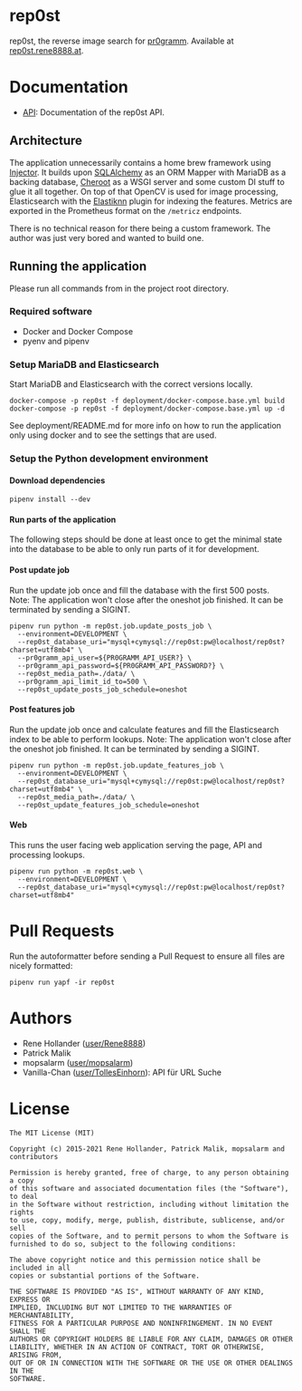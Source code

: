 rep0st
======
rep0st, the reverse image search for [pr0gramm](https://pr0gramm.com). Available at [rep0st.rene8888.at](https://rep0st.rene8888.at/).

# Documentation
* [API](docs/api): Documentation of the rep0st API.

## Architecture
The application unnecessarily contains a home brew framework using [Injector](https://injector.readthedocs.io/en/latest/).
It builds upon [SQLAlchemy](https://www.sqlalchemy.org/) as an ORM Mapper with MariaDB as a backing database,
[Cheroot](https://pypi.org/project/cheroot/) as a WSGI server and some custom DI stuff to glue it all together. On top
of that OpenCV is used for image processing, Elasticsearch with the [Elastiknn](https://github.com/alexklibisz/elastiknn)
plugin for indexing the features. Metrics are exported in the Prometheus format on the `/metricz` endpoints.

There is no technical reason for there being a custom framework. The author was just very bored and wanted to build
one.

## Running the application
Please run all commands from in the project root directory.

### Required software
- Docker and Docker Compose
- pyenv and pipenv

### Setup MariaDB and Elasticsearch
Start MariaDB and Elasticsearch with the correct versions locally.
```shell
docker-compose -p rep0st -f deployment/docker-compose.base.yml build
docker-compose -p rep0st -f deployment/docker-compose.base.yml up -d
```
See deployment/README.md for more info on how to run the application only
using docker and to see the settings that are used.

### Setup the Python development environment
#### Download dependencies
```shell
pipenv install --dev
```

#### Run parts of the application
The following steps should be done at least once to get the minimal state into the database
to be able to only run parts of it for development.

#### Post update job
Run the update job once and fill the database with the first 500 posts.  
Note: The application won't close after the oneshot job finished. It can
be terminated by sending a SIGINT.
```shell
pipenv run python -m rep0st.job.update_posts_job \
  --environment=DEVELOPMENT \
  --rep0st_database_uri="mysql+cymysql://rep0st:pw@localhost/rep0st?charset=utf8mb4" \
  --pr0gramm_api_user=${PR0GRAMM_API_USER?} \
  --pr0gramm_api_password=${PR0GRAMM_API_PASSWORD?} \
  --rep0st_media_path=./data/ \
  --pr0gramm_api_limit_id_to=500 \
  --rep0st_update_posts_job_schedule=oneshot
```

#### Post features job
Run the update job once and calculate features and fill the Elasticsearch index to be able to
perform lookups.
Note: The application won't close after the oneshot job finished. It can
be terminated by sending a SIGINT.
```shell
pipenv run python -m rep0st.job.update_features_job \
  --environment=DEVELOPMENT \
  --rep0st_database_uri="mysql+cymysql://rep0st:pw@localhost/rep0st?charset=utf8mb4" \
  --rep0st_media_path=./data/ \
  --rep0st_update_features_job_schedule=oneshot
```

#### Web
This runs the user facing web application serving the page, API and processing lookups.
```shell
pipenv run python -m rep0st.web \
  --environment=DEVELOPMENT \
  --rep0st_database_uri="mysql+cymysql://rep0st:pw@localhost/rep0st?charset=utf8mb4"
```

# Pull Requests
Run the autoformatter before sending a Pull Request to ensure all files are nicely formatted:
```shell
pipenv run yapf -ir rep0st
```

# Authors
- Rene Hollander ([user/Rene8888](http://pr0gramm.com/user/Rene8888))
- Patrick Malik
- mopsalarm ([user/mopsalarm](http://pr0gramm.com/user/mopsalarm))
- Vanilla-Chan ([user/TollesEinhorn](https://pr0gramm.com/user/TollesEinhorn)): API für URL Suche

# License
```
The MIT License (MIT)

Copyright (c) 2015-2021 Rene Hollander, Patrick Malik, mopsalarm and contributors

Permission is hereby granted, free of charge, to any person obtaining a copy
of this software and associated documentation files (the "Software"), to deal
in the Software without restriction, including without limitation the rights
to use, copy, modify, merge, publish, distribute, sublicense, and/or sell
copies of the Software, and to permit persons to whom the Software is
furnished to do so, subject to the following conditions:

The above copyright notice and this permission notice shall be included in all
copies or substantial portions of the Software.

THE SOFTWARE IS PROVIDED "AS IS", WITHOUT WARRANTY OF ANY KIND, EXPRESS OR
IMPLIED, INCLUDING BUT NOT LIMITED TO THE WARRANTIES OF MERCHANTABILITY,
FITNESS FOR A PARTICULAR PURPOSE AND NONINFRINGEMENT. IN NO EVENT SHALL THE
AUTHORS OR COPYRIGHT HOLDERS BE LIABLE FOR ANY CLAIM, DAMAGES OR OTHER
LIABILITY, WHETHER IN AN ACTION OF CONTRACT, TORT OR OTHERWISE, ARISING FROM,
OUT OF OR IN CONNECTION WITH THE SOFTWARE OR THE USE OR OTHER DEALINGS IN THE
SOFTWARE.
```
